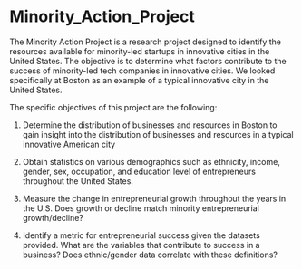# Minority_Action_Project

The Minority Action Project is a research project designed to identify the resources available for
minority-led startups in innovative cities in the United States. The objective is to determine what factors contribute to the
success of minority-led tech companies in innovative cities. We looked specifically at Boston as an
example of a typical innovative city in the United States. 

The specific objectives of this project are the following:
1. Determine the distribution of businesses and resources in Boston to gain insight into the distribution of
businesses and resources in a typical innovative American city

2. Obtain statistics on various demographics such as ethnicity, income, gender, sex, occupation, and
education level of entrepreneurs throughout the United States.

3. Measure the change in entrepreneurial growth throughout the years in the U.S. Does growth or decline
match minority entrepreneurial growth/decline?

4. Identify a metric for entrepreneurial success given the datasets provided. What are the variables that
contribute to success in a business? Does ethnic/gender data correlate with these definitions?

